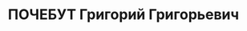---
title: ПОЧЕБУТ Григорий Григорьевич
description: работник депо станция Барабинск Омской ж. д.
---